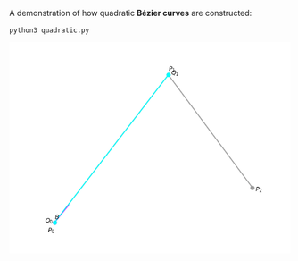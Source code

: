 A demonstration of how quadratic **Bézier curves** are constructed:

    python3 quadratic.py
    
![Bézier curve animation](quadratic.gif) 

